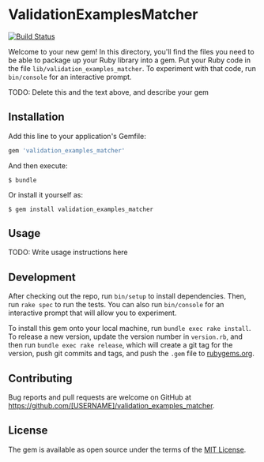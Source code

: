 # ValidationExamplesMatcher

[![Build Status](https://travis-ci.org/nisshiee/validation_examples_matcher.svg?branch=master)](https://travis-ci.org/nisshiee/validation_examples_matcher)

Welcome to your new gem! In this directory, you'll find the files you need to be able to package up your Ruby library into a gem. Put your Ruby code in the file `lib/validation_examples_matcher`. To experiment with that code, run `bin/console` for an interactive prompt.

TODO: Delete this and the text above, and describe your gem

## Installation

Add this line to your application's Gemfile:

```ruby
gem 'validation_examples_matcher'
```

And then execute:

    $ bundle

Or install it yourself as:

    $ gem install validation_examples_matcher

## Usage

TODO: Write usage instructions here

## Development

After checking out the repo, run `bin/setup` to install dependencies. Then, run `rake spec` to run the tests. You can also run `bin/console` for an interactive prompt that will allow you to experiment.

To install this gem onto your local machine, run `bundle exec rake install`. To release a new version, update the version number in `version.rb`, and then run `bundle exec rake release`, which will create a git tag for the version, push git commits and tags, and push the `.gem` file to [rubygems.org](https://rubygems.org).

## Contributing

Bug reports and pull requests are welcome on GitHub at https://github.com/[USERNAME]/validation_examples_matcher.


## License

The gem is available as open source under the terms of the [MIT License](http://opensource.org/licenses/MIT).

